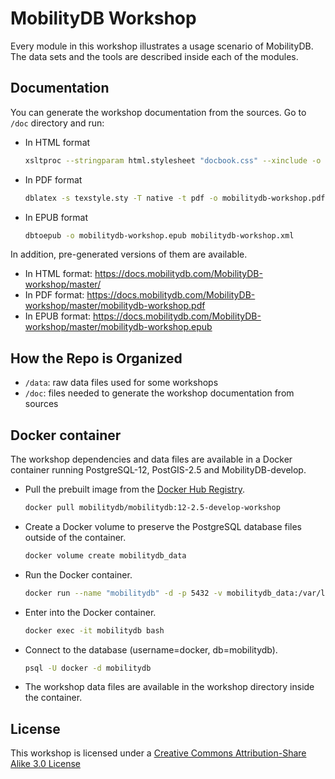 # MobilityDB Workshop


Every module in this workshop illustrates a usage scenario of MobilityDB. The data sets and the tools are described inside each
of the modules.

## Documentation

You can generate the workshop documentation from the sources. Go to `/doc` directory and run: 
*  In HTML format
    ```bash
    xsltproc --stringparam html.stylesheet "docbook.css" --xinclude -o index.html /usr/share/xml/docbook/stylesheet/docbook-xsl/html/chunk.xsl mobilitydb-workshop.xml
    ```
*  In PDF format
    ```bash
    dblatex -s texstyle.sty -T native -t pdf -o mobilitydb-workshop.pdf mobilitydb-workshop.xml 
    ```
* In EPUB format
    ```bash
    dbtoepub -o mobilitydb-workshop.epub mobilitydb-workshop.xml
    ```
In addition, pre-generated versions of them are available.

*  In HTML format: https://docs.mobilitydb.com/MobilityDB-workshop/master/
*  In PDF format: https://docs.mobilitydb.com/MobilityDB-workshop/master/mobilitydb-workshop.pdf
*  In EPUB format: https://docs.mobilitydb.com/MobilityDB-workshop/master/mobilitydb-workshop.epub

## How the Repo is Organized
- `/data`: raw data files used for some workshops
- `/doc`: files needed to generate the workshop documentation from sources

## Docker container

The workshop dependencies and data files are available in a Docker container running PostgreSQL-12, PostGIS-2.5 and MobilityDB-develop.

*  Pull the prebuilt image from the [Docker Hub Registry](https://hub.docker.com/r/mobilitydb/mobilitydb).

    ```bash
    docker pull mobilitydb/mobilitydb:12-2.5-develop-workshop
    ```

*  Create a Docker volume to preserve the PostgreSQL database files outside of the container.
    ```bash
    docker volume create mobilitydb_data
    ```
 *  Run the Docker container.
    ```bash
    docker run --name "mobilitydb" -d -p 5432 -v mobilitydb_data:/var/lib/postgresql mobilitydb/mobilitydb:12-2.5-develop-workshop 
    ```
 *  Enter into the Docker container.
    ```bash
    docker exec -it mobilitydb bash
    ```
 *  Connect to the database  (username=docker, db=mobilitydb).
    ```bash
    psql -U docker -d mobilitydb 
    ```
 *  The workshop data files are available in the workshop directory inside the container.


## License

This workshop is licensed under a [Creative Commons Attribution-Share Alike 3.0 License](https://creativecommons.org/licenses/by-sa/3.0/)
